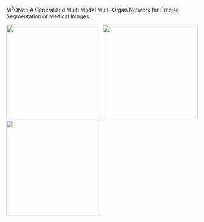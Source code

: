 M<sup>3</sup>ONet: A Generalized Multi Modal Multi-Organ Network for Precise Segmentation of Medical Images




<img src="https://github.com/Snehashis100/M3ONet/blob/main/media/input_imgs.gif" width="250" height="250"/>   <img src="https://github.com/Snehashis100/M3ONet/blob/main/media/gt_imgs.gif" width="250" height="250"/>   <img src="https://github.com/Snehashis100/M3ONet/blob/main/media/output_imgs.gif" width="250" height="250"/>
